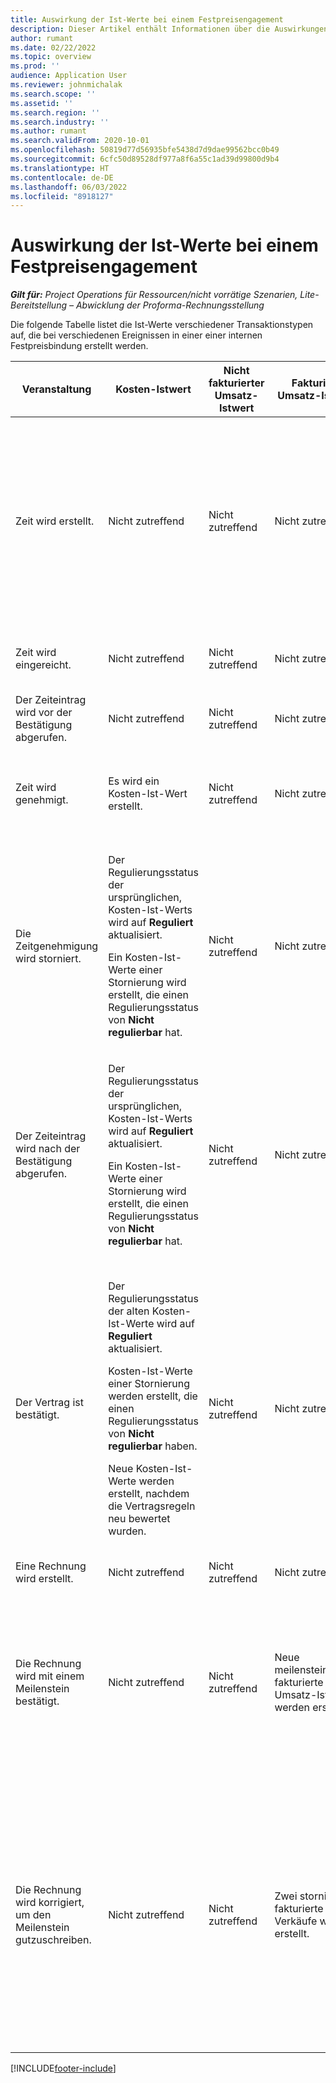 ```yaml
---
title: Auswirkung der Ist-Werte bei einem Festpreisengagement
description: Dieser Artikel enthält Informationen über die Auswirkungen auf die Tabelle Actuals bei verschiedenen Ereignissen während des Lebenszyklus eines Festpreisvertrags in Microsoft Dynamics 365 Project Operations.
author: rumant
ms.date: 02/22/2022
ms.topic: overview
ms.prod: ''
audience: Application User
ms.reviewer: johnmichalak
ms.search.scope: ''
ms.assetid: ''
ms.search.region: ''
ms.search.industry: ''
ms.author: rumant
ms.search.validFrom: 2020-10-01
ms.openlocfilehash: 50819d77d56935bfe5438d7d9dae99562bcc0b49
ms.sourcegitcommit: 6cfc50d89528df977a8f6a55c1ad39d99800d9b4
ms.translationtype: HT
ms.contentlocale: de-DE
ms.lasthandoff: 06/03/2022
ms.locfileid: "8918127"
---
```

# <a name="actuals-impact-in-a-fixed-price-engagement"></a>Auswirkung der Ist-Werte bei einem Festpreisengagement

_**Gilt für:** Project Operations für Ressourcen/nicht vorrätige Szenarien, Lite-Bereitstellung – Abwicklung der Proforma-Rechnungsstellung_

Die folgende Tabelle listet die Ist-Werte verschiedener Transaktionstypen auf, die bei verschiedenen Ereignissen in einer einer internen Festpreisbindung erstellt werden.

| Veranstaltung | Kosten-Istwert | Nicht fakturierter Umsatz-Istwert | Fakturierter Umsatz-Ist-Wert | Beispiel |
|---|---|---|---|---|
| Zeit wird erstellt. | Nicht zutreffend | Nicht zutreffend | Nicht zutreffend | <p>Bob Kozack von der Organisationseinheit Fabrikam US, die einen Kostensatz von 100 US-Dollar (100 USD) pro Stunde hat, arbeitet an einem Projekt mit dem Namen „Arm-Installation at Adatum“. Dieses Projekt wird einer Festpreisabrechnungsmethode in der Vertragsposition zugeordnet. Hier ist ein Beispielzeiteintrag von Bob Kozak:</p><p>Bob Kozack - 8 Stunden</p> |
| Zeit wird eingereicht. | Nicht zutreffend | Nicht zutreffend | Nicht zutreffend | Für den Zeiteintrag wird eine Kostenerfassungszeile erstellt. Der Standardkostensatz wird in den Erfassungseintrag eingegeben. |
| Der Zeiteintrag wird vor der Bestätigung abgerufen. | Nicht zutreffend | Nicht zutreffend | Nicht zutreffend | |
| Zeit wird genehmigt. | Es wird ein Kosten-Ist-Wert erstellt. | Nicht zutreffend | Nicht zutreffend | <p>Neuer Ist-Wert, die erstellt wird:</p><ul><li>**Kosten-Ist-Werte:** Bob Kozack, 8 Stunden, 800 USD</li></ul> |
| Die Zeitgenehmigung wird storniert. | <p>Der Regulierungsstatus der ursprünglichen, Kosten-Ist-Werts wird auf **Reguliert** aktualisiert.</p><p>Ein Kosten-Ist-Werte einer Stornierung wird erstellt, die einen Regulierungsstatus von **Nicht regulierbar** hat.</p> | Nicht zutreffend | Nicht zutreffend | <p>Bestehender Ist-Wert, der aktualisiert wird:</p><ul><li>**Kosten-Ist-Wert**: Bob Kozack, 8 Stunden, 800 USD, *Reguliert*</li></ul><p>Neuer Ist-Wert, der erstellt wird, um die vorherigen finanziellen Auswirkungen umzukehren:</p><ul><li>**Kosten-Ist-Wert**: Bob Kozack, (8 h),( 800 USD), *Nicht regulierbar*</li></ul> |
| Der Zeiteintrag wird nach der Bestätigung abgerufen. | <p>Der Regulierungsstatus der ursprünglichen, Kosten-Ist-Werts wird auf **Reguliert** aktualisiert.</p><p>Ein Kosten-Ist-Werte einer Stornierung wird erstellt, die einen Regulierungsstatus von **Nicht regulierbar** hat.</p> | Nicht zutreffend | Nicht zutreffend | <p>Bestehender Ist-Wert, der aktualisiert wird:</p><ul><li>**Kosten-Ist-Wert**: Bob Kozack, 8 Stunden, 800 USD, *Reguliert*</li></ul><p>Neuer Ist-Wert, der erstellt wird, um die vorherigen finanziellen Auswirkungen umzukehren:</p><ul><li>**Kosten-Ist-Wert**: Bob Kozack, (8 h),( 800 USD), *Nicht regulierbar*</li></ul> |
| Der Vertrag ist bestätigt. | <p>Der Regulierungsstatus der alten Kosten-Ist-Werte wird auf **Reguliert** aktualisiert.</p><p>Kosten-Ist-Werte einer Stornierung werden erstellt, die einen Regulierungsstatus von **Nicht regulierbar** haben.</p><p>Neue Kosten-Ist-Werte werden erstellt, nachdem die Vertragsregeln neu bewertet wurden.</p> | Nicht zutreffend | Nicht zutreffend | <p>Bestehender Ist-Wert, der aktualisiert wird:</p><ul><li>**Kosten-Ist-Wert**: Bob Kozack, 8 Stunden, 800 USD, *Reguliert*</li></ul><p>Neuer Ist-Wert, der erstellt wird, um die vorherigen finanziellen Auswirkungen umzukehren:</p><ul><li>**Kosten-Ist-Wert**: Bob Kozack, (8 h),( 800 USD), *Nicht regulierbar*</li></ul><p>Neuer Ist-Wert, der für die neubewerteten finanziellen Auswirkungen erstellt wird:</p><ul><li>**Kosten-Ist-Werte:** Bob Kozack, 8 Stunden, 800 USD</li></ul> |
| Eine Rechnung wird erstellt. | Nicht zutreffend | Nicht zutreffend | Nicht zutreffend | |
| Die Rechnung wird mit einem Meilenstein bestätigt. | Nicht zutreffend | Nicht zutreffend | Neue meilensteinbasierte fakturierte Umsatz-Ist-Werte werden erstellt. | <p>Bestehender Ist-Wert, das unverändert bleibt:</p><ul><li>**Kosten-Ist-Werte:** Bob Kozack, 8 Stunden, 800 USD</li></ul><p>Neuer Ist-Wert, der erstellt wird, um die fakturierten Verkaufswerte zu erfassen:</p><ul><li>**Fakturierter Umsatz-Ist-Wert:** Meilenstein, 5.000 USD</li></ul> |
| Die Rechnung wird korrigiert, um den Meilenstein gutzuschreiben. | Nicht zutreffend | Nicht zutreffend | Zwei stornierte, fakturierte Verkäufe werden erstellt. | <p>Bestehender Ist-Wert, das unverändert bleibt:</p><ul><li>**Kosten-Ist-Wert:** Bob Kozack, 8 Stunden, 800 USD</li></ul><p>Bestehender Ist-Wert, der aktualisiert wird:</p><ul><li>**Fakturierter Umsatz-Ist-Wert:** Meilenstein, 5.000 USD, *Reguliert*</li></ul><p>Neuer Ist-Wert, der erstellt wird, um die zuvor fakturierten Verkaufswerte zu stornieren:</p><ul><li>**Fakturierter Umsatz-Ist-Wert:** Meilenstein, 5.000 USD, *Nicht regulierbar*</li></ul> |

[!INCLUDE[footer-include](../includes/footer-banner.md)]
